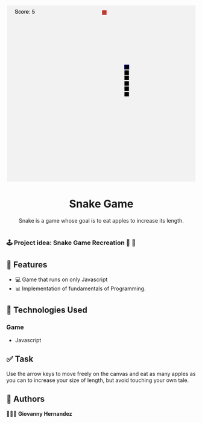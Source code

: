 <p align="center">
    <img width="500" src="./images/snakegame.png">
</p>

<h1 align="center">Snake Game</h1>

<div align="center">
Snake is a game whose goal is to eat apples to increase its length. </br></br>
</div>

### 🕹 Project idea: Snake Game Recreation 🍎 🐍
## 🌟 Features

- 💻 Game that runs on only Javascript
- 📊 Implementation of fundamentals of Programming.


## 📂 Technologies Used

### Game

- Javascript

## ✅ Task

Use the arrow keys to move freely on the canvas and eat as many apples as you can to increase your size of length, but avoid touching your own tale.

## 📌 Authors

🧑🏽‍💻 **Giovanny Hernandez** 



